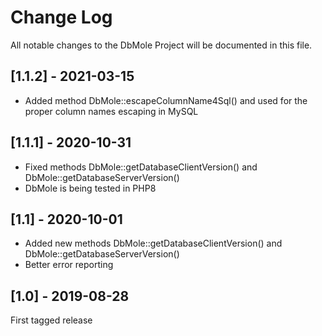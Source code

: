 Change Log
==========

All notable changes to the DbMole Project will be documented in this file.

## [1.1.2] - 2021-03-15

- Added method DbMole::escapeColumnName4Sql() and used for the proper column names escaping in MySQL

## [1.1.1] - 2020-10-31

- Fixed methods DbMole::getDatabaseClientVersion() and DbMole::getDatabaseServerVersion()
- DbMole is being tested in PHP8

## [1.1] - 2020-10-01

- Added new methods DbMole::getDatabaseClientVersion() and DbMole::getDatabaseServerVersion()
- Better error reporting

## [1.0] - 2019-08-28

First tagged release
